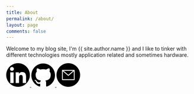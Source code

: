 ```yaml
---
title: About
permalink: /about/
layout: page
comments: false
---
```

Welcome to my blog site, I'm {{ site.author.name }} and I like to tinker with different technologies mostly application related and sometimes hardware.
<div id="social-wrapper">
    <a href="{{ site.author.linkedin }}" target="_blank">
        <img src="/assets/icons/linkedin.png" alt="" />
    </a>
    <a href="https://www.github.com/{{ site.author.github }}" target="_blank">
        <img src="/assets/icons/github.png" alt="" />
    </a>
    <a href="emailto:{{ site.author.email }}" target="_blank">
        <img src="/assets/icons/email.png" alt="" />
    </a>
</div>
